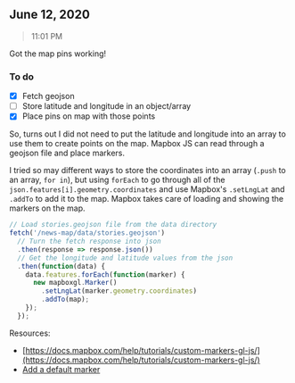 ## June 12, 2020

> 11:01 PM

Got the map pins working!

### To do
- [x] Fetch geojson
- [ ] Store latitude and longitude in an object/array
- [x] Place pins on map with those points

So, turns out I did not need to put the latitude and longitude into an array to use them to create points on the map. Mapbox JS can read through a geojson file and place markers.

I tried so may different ways to store the coordinates into an array (`.push` to an array, `for in`), but using `forEach` to go through all of the `json.features[i].geometry.coordinates` and use Mapbox's `.setLngLat` and `.addTo` to add it to the map. Mapbox takes care of loading and showing the markers on the map.

``` javascript
// Load stories.geojson file from the data directory
fetch('/news-map/data/stories.geojson')
  // Turn the fetch response into json
  .then(response => response.json())
  // Get the longitude and latitude values from the json
  .then(function(data) {
    data.features.forEach(function(marker) {
      new mapboxgl.Marker()
        .setLngLat(marker.geometry.coordinates)
        .addTo(map);
    });
  });
```
Resources:

- [https://docs.mapbox.com/help/tutorials/custom-markers-gl-js/](https://docs.mapbox.com/help/tutorials/custom-markers-gl-js/)
- [Add a default marker](https://docs.mapbox.com/mapbox-gl-js/example/add-a-marker/)